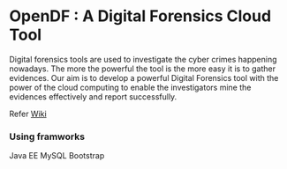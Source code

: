 OpenDF : A Digital Forensics Cloud Tool
======

Digital forensics tools are used to investigate the cyber crimes happening nowadays. The more the powerful the tool is the more easy it is to gather evidences. Our aim is to develop a powerful Digital Forensics tool with the power of the cloud computing to enable the investigators mine the evidences effectively and report successfully.

Refer [Wiki](https://github.com/scorelab/OpenDF/wiki) 

### Using framworks
Java EE
MySQL
Bootstrap

